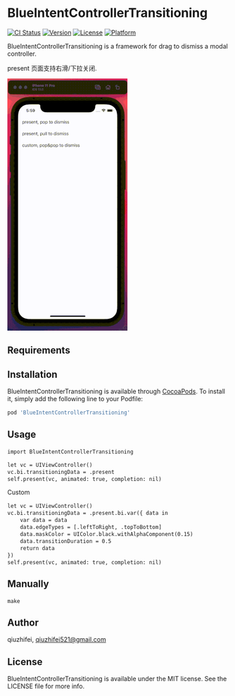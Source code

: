 # BlueIntentControllerTransitioning

[![CI Status](https://travis-ci.com/QiuZhiFei/BlueIntentControllerTransitioning.svg?branch=master)](https://travis-ci.com/qiuzhifei/BlueIntentControllerTransitioning)
[![Version](https://img.shields.io/cocoapods/v/BlueIntentControllerTransitioning.svg?style=flat)](https://cocoapods.org/pods/BlueIntentControllerTransitioning)
[![License](https://img.shields.io/cocoapods/l/BlueIntentControllerTransitioning.svg?style=flat)](https://cocoapods.org/pods/BlueIntentControllerTransitioning)
[![Platform](https://img.shields.io/cocoapods/p/BlueIntentControllerTransitioning.svg?style=flat)](https://cocoapods.org/pods/BlueIntentControllerTransitioning)

BlueIntentControllerTransitioning is a framework for drag to dismiss a modal controller.

present 页面支持右滑/下拉关闭.


![gif](https://raw.githubusercontent.com/QiuZhiFei/static/master/imgs/github/BlueIntentControllerTransitioning.gif)

## Requirements

## Installation

BlueIntentControllerTransitioning is available through [CocoaPods](https://cocoapods.org). To install
it, simply add the following line to your Podfile:

```ruby
pod 'BlueIntentControllerTransitioning'
```

## Usage
```
import BlueIntentControllerTransitioning
```
```
let vc = UIViewController()
vc.bi.transitioningData = .present
self.present(vc, animated: true, completion: nil)
```
Custom
```
let vc = UIViewController()
vc.bi.transitioningData = .present.bi.var({ data in
    var data = data
    data.edgeTypes = [.leftToRight, .topToBottom]
    data.maskColor = UIColor.black.withAlphaComponent(0.15)
    data.transitionDuration = 0.5
    return data
})
self.present(vc, animated: true, completion: nil)
```

## Manually
```
make
```

## Author

qiuzhifei, qiuzhifei521@gmail.com

## License

BlueIntentControllerTransitioning is available under the MIT license. See the LICENSE file for more info.





